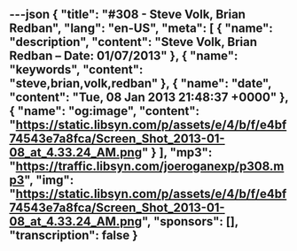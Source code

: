 ---json
{
  "title": "#308 - Steve Volk, Brian Redban",
  "lang": "en-US",
  "meta": [
    {
      "name": "description",
      "content": "Steve Volk, Brian Redban – Date: 01/07/2013"
    },
    {
      "name": "keywords",
      "content": "steve,brian,volk,redban"
    },
    {
      "name": "date",
      "content": "Tue, 08 Jan 2013 21:48:37 +0000"
    },
    {
      "name": "og:image",
      "content": "https://static.libsyn.com/p/assets/e/4/b/f/e4bf74543e7a8fca/Screen_Shot_2013-01-08_at_4.33.24_AM.png"
    }
  ],
  "mp3": "https://traffic.libsyn.com/joeroganexp/p308.mp3",
  "img": "https://static.libsyn.com/p/assets/e/4/b/f/e4bf74543e7a8fca/Screen_Shot_2013-01-08_at_4.33.24_AM.png",
  "sponsors": [],
  "transcription": false
}
---
<episode-header />

<timemark seconds="0" />

<transcribe-call-to-action />

<episode-footer />